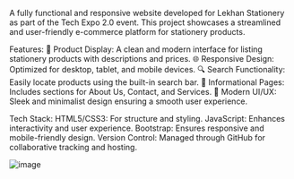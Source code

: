 A fully functional and responsive website developed for Lekhan Stationery as part of the Tech Expo 2.0 event. This project showcases a streamlined and user-friendly e-commerce platform for stationery products.

Features:
🛒 Product Display: A clean and modern interface for listing stationery products with descriptions and prices.
🌐 Responsive Design: Optimized for desktop, tablet, and mobile devices.
🔍 Search Functionality: Easily locate products using the built-in search bar.
📄 Informational Pages: Includes sections for About Us, Contact, and Services.
🎨 Modern UI/UX: Sleek and minimalist design ensuring a smooth user experience.

Tech Stack:
HTML5/CSS3: For structure and styling.
JavaScript: Enhances interactivity and user experience.
Bootstrap: Ensures responsive and mobile-friendly design.
Version Control: Managed through GitHub for collaborative tracking and hosting.

![image](https://github.com/user-attachments/assets/f3ca1cd3-6142-4269-8aa8-c4b3c8f7c9ab)

